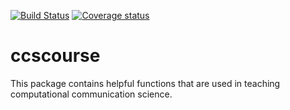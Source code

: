 [![Build Status](https://travis-ci.org/Sumidu/ccscourse.svg?branch=master)](https://travis-ci.org/Sumidu/ccscourse)
[![Coverage status](https://codecov.io/gh/Sumidu/ccscourse/branch/master/graph/badge.svg)](https://codecov.io/github/Sumidu/ccscourse?branch=master)

# ccscourse
This package contains helpful functions that are used in teaching computational communication science.
